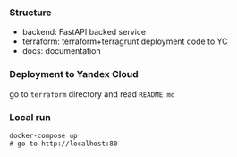 ### Structure
- backend: FastAPI backed service
- terraform: terraform+terragrunt deployment code to YC
- docs: documentation

### Deployment to Yandex Cloud
go to `terraform` directory and read `README.md`

### Local run
```shell
docker-compose up
# go to http://localhost:80
```
